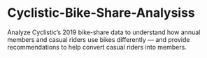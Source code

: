 # Cyclistic-Bike-Share-Analysiss
Analyze Cyclistic’s 2019 bike-share data to understand how annual members and casual riders use bikes differently — and provide recommendations to help convert casual riders into members.
